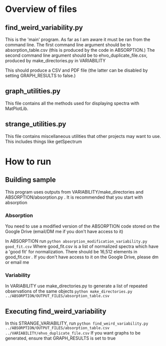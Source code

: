 # Overview of files

## find_weird_variability.py
This is the 'main' program. As far as I am aware it must be ran from the command line. The first command line argument should be to absorption_table.csv (this is produced by the code in ABSORPTION.) The second command line argument should be to ehvo_duplicate_file.csv, produced by make_directories.py in VARIABILITY



This should produce a CSV and PDF file (the latter can be disabled by setting GRAPH_RESULTS to false.) 

## graph_utilities.py
This file contains all the methods used for displaying spectra with MatPlotLib.

## strange_utilities.py
This file contains miscellaneous utilities that other projects may want to use. This includes things like getSpectrum

# How to run

## Building sample
This program uses outputs from VARIABILITY/make_directories and ABSORPTION/absorption.py . It is recommended that you start with absorption

### Absorption
You need to use a modified version of the ABSORPTION code stored on the Google Drive (email/DM me if you don't have access to it)

In ABSORPTION run
`
python absorption_modification_variability.py good_fit.csv
`
Where good_fit.csv is a list of normalized spectra which have a 'good fit' for normalization. There should be 16,512 elements in good_fit.csv . If you don't have access to it on the Google Drive, please dm or email me

### Variability
In VARIABILITY use make_directories.py to generate a list of repeated observations of the same objects
`
python make_directories.py ../ABSORPTION/OUTPUT_FILES/absorption_table.csv
`
## Executing find_weird_variability
In this STRANGE_VARIABILITY, run
`
python find_weird_variability.py ../ABSORPTION/OUTPUT_FILES/absorption_table.csv ../VARIABILITY/ehvo_duplicate_file.csv
`
If you want graphs to be generated, ensure that GRAPH_RESULTS is set to true
